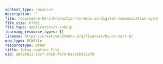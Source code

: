 ```yaml
---
content_type: resource
description: ''
file: /courses/6-02-introduction-to-eecs-ii-digital-communication-systems-fall-2012/abd9581215cf35a0f07dbeab5bd32e70_Te1qKOJd8aw.srt
file_size: 67501
file_type: application/x-subrip
learning_resource_types: []
license: https://creativecommons.org/licenses/by-nc-sa/4.0/
ocw_type: OCWFile
resourcetype: Other
title: 3play caption file
uid: abd95812-15cf-35a0-f07d-beab5bd32e70
---
```

